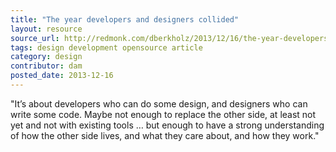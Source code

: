 ```yaml
---
title: "The year developers and designers collided"
layout: resource
source_url: http://redmonk.com/dberkholz/2013/12/16/the-year-developers-and-designers-collided/
tags: design development opensource article
category: design
contributor: dam
posted_date: 2013-12-16
---
```


"It’s about developers who can do some design, and designers who can write some code. Maybe not enough to replace the other side, at least not yet and not with existing tools … but enough to have a strong understanding of how the other side lives, and what they care about, and how they work."

